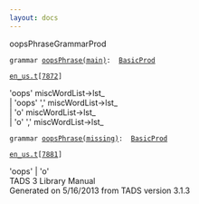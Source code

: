 ```yaml
---
layout: docs
---
```

<span class="title">oopsPhrase</span><span class="type">GrammarProd</span>

`grammar `<span class="classExtLink">[`oopsPhrase(main)`](../object/oopsPhrase(main).html)</span>` :   `[`BasicProd`](../object/BasicProd.html)

[`en_us.t`](../file/en_us.t.html)`[`[`7872`](../source/en_us.t.html#7872)`]`



'oops' miscWordList-\>lst\_  
\| 'oops' ',' miscWordList-\>lst\_  
\| 'o' miscWordList-\>lst\_  
\| 'o' ',' miscWordList-\>lst\_  



`grammar `<span class="classExtLink">[`oopsPhrase(missing)`](../object/oopsPhrase(missing).html)</span>` :   `[`BasicProd`](../object/BasicProd.html)

[`en_us.t`](../file/en_us.t.html)`[`[`7881`](../source/en_us.t.html#7881)`]`



'oops' \| 'o'  
TADS 3 Library Manual  
Generated on 5/16/2013 from TADS version 3.1.3


